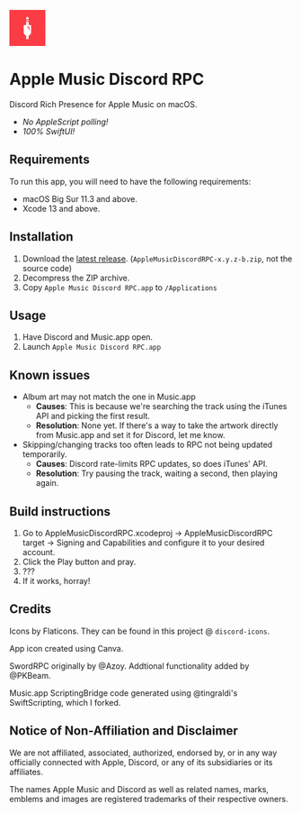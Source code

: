 ![Apple Music Discord RPC icon](/icon-resized.png)

# Apple Music Discord RPC
Discord Rich Presence for Apple Music on macOS.

- *No AppleScript polling!*
- *100% SwiftUI!*

## Requirements
To run this app, you will need to have the following requirements:

- macOS Big Sur 11.3 and above.
- Xcode 13 and above.

## Installation
1. Download the [latest release](https://github.com/jkelol111/AppleMusicDiscordRPC/releases/latest). (`AppleMusicDiscordRPC-x.y.z-b.zip`, not the source code)
2. Decompress the ZIP archive.
3. Copy `Apple Music Discord RPC.app` to `/Applications`

## Usage
1. Have Discord and Music.app open.
2. Launch `Apple Music Discord RPC.app`

## Known issues
- Album art may not match the one in Music.app
  - **Causes**: This is because we're searching the track using the iTunes API and picking the first result.
  - **Resolution**: None yet. If there's a way to take the artwork directly from Music.app and set it for Discord, let me know.
- Skipping/changing tracks too often leads to RPC not being updated temporarily.
  - **Causes**: Discord rate-limits RPC updates, so does iTunes' API.
  - **Resolution**: Try pausing the track, waiting a second, then playing again.

## Build instructions
1. Go to AppleMusicDiscordRPC.xcodeproj ->  AppleMusicDiscordRPC target -> Signing and Capabilities and configure it to your desired account.
2. Click the Play button and pray.
3. ???
4. If it works, horray!

## Credits
Icons by Flaticons. They can be found in this project @ `discord-icons`.

App icon created using Canva.

SwordRPC originally by @Azoy. Addtional functionality added by @PKBeam.

Music.app ScriptingBridge code generated using @tingraldi's SwiftScripting, which I forked.

## Notice of Non-Affiliation and Disclaimer

We are not affiliated, associated, authorized, endorsed by, or in any way officially connected with Apple, Discord, or any of its subsidiaries or its affiliates.

The names Apple Music and Discord as well as related names, marks, emblems and images are registered trademarks of their respective owners.
